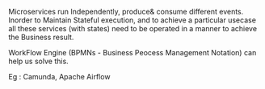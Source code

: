 Microservices run Independently, produce& consume different events. Inorder to Maintain Stateful execution, and to achieve a particular usecase all these services (with states) need to be operated in a manner to achieve the Business result.

WorkFlow Engine (BPMNs - Business Peocess Management Notation) can help us solve this.

Eg : Camunda, Apache Airflow